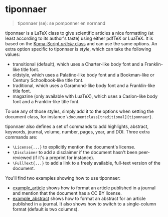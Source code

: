 # tiponnaer

 > tiponnaer (se): se pomponner en normand

tiponnaer is a LaTeX class to give scientific articles a nice formatting (at least according to its author's taste) using either pdfTeX or LuaTeX. It is based on the [Koma-Script *article* class](https://ctan.org/pkg/scrartcl?lang=en) and can use the same options. An extra option specific to tiponnaer is *style*, which can take the following values:
 * transitional (default), which uses a Charter-like body font and a Franklin-like title font.
 * oldstyle, which uses a Palatino-like body font and a Bookman-like or Century Schoolbook-like title font.
 * traditional, which uses a Garamond-like body font and a Franklin-like title font.
 * magazine (only available with LuaTeX), which uses a Caslon-like body font and a Franklin-like title font.

 To use any of those styles, simply add it to the options when setting the document class, for instance `\documentclass[traditional]{tiponnaer}`.

 tiponnaer also defines a set of commands to add highlights, abstract, keywords, journal, volume, number, pages, year, and DOI. Three extra commands are:
  * `\License{...}` to explicitly mention the document's license.
  * `\Disclaimer` to add a disclaimer if the document hasn't been peer-reviewed (if it's a preprint for instance).
  * `\FullText{...}` to add a link to a freely available, full-text version of the document.

You'll find two examples showing how to use tiponnaer:
 * [example_article](example_article.tex) shows how to format an article published in a journal and mention that the document has a CC BY license.
 * [example_abstract](example_abstract.tex) shows how to format an abstract for an article published in a journal. It also shows how to switch to a single-column format (default is two columns).

